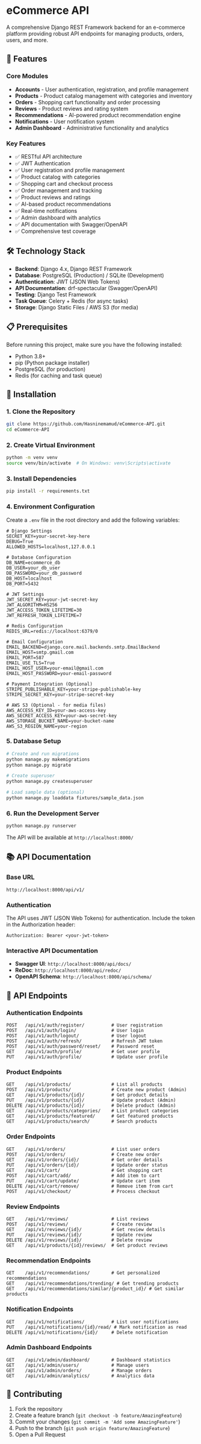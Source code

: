 # eCommerce API

A comprehensive Django REST Framework backend for an e-commerce platform providing robust API endpoints for managing products, orders, users, and more.

## 🚀 Features

### Core Modules
- **Accounts** - User authentication, registration, and profile management
- **Products** - Product catalog management with categories and inventory
- **Orders** - Shopping cart functionality and order processing
- **Reviews** - Product reviews and rating system
- **Recommendations** - AI-powered product recommendation engine
- **Notifications** - User notification system
- **Admin Dashboard** - Administrative functionality and analytics

### Key Features
- ✅ RESTful API architecture
- ✅ JWT Authentication
- ✅ User registration and profile management
- ✅ Product catalog with categories
- ✅ Shopping cart and checkout process
- ✅ Order management and tracking
- ✅ Product reviews and ratings
- ✅ AI-based product recommendations
- ✅ Real-time notifications
- ✅ Admin dashboard with analytics
- ✅ API documentation with Swagger/OpenAPI
- ✅ Comprehensive test coverage

## 🛠️ Technology Stack

- **Backend**: Django 4.x, Django REST Framework
- **Database**: PostgreSQL (Production) / SQLite (Development)
- **Authentication**: JWT (JSON Web Tokens)
- **API Documentation**: drf-spectacular (Swagger/OpenAPI)
- **Testing**: Django Test Framework
- **Task Queue**: Celery + Redis (for async tasks)
- **Storage**: Django Static Files / AWS S3 (for media)

## 📋 Prerequisites

Before running this project, make sure you have the following installed:

- Python 3.8+
- pip (Python package installer)
- PostgreSQL (for production)
- Redis (for caching and task queue)

## 🔧 Installation

### 1. Clone the Repository

```bash
git clone https://github.com/Hasninemamud/eCommerce-API.git
cd eCommerce-API
```

### 2. Create Virtual Environment

```bash
python -m venv venv
source venv/bin/activate  # On Windows: venv\Scripts\activate
```

### 3. Install Dependencies

```bash
pip install -r requirements.txt
```

### 4. Environment Configuration

Create a `.env` file in the root directory and add the following variables:

```env
# Django Settings
SECRET_KEY=your-secret-key-here
DEBUG=True
ALLOWED_HOSTS=localhost,127.0.0.1

# Database Configuration
DB_NAME=ecommerce_db
DB_USER=your_db_user
DB_PASSWORD=your_db_password
DB_HOST=localhost
DB_PORT=5432

# JWT Settings
JWT_SECRET_KEY=your-jwt-secret-key
JWT_ALGORITHM=HS256
JWT_ACCESS_TOKEN_LIFETIME=30
JWT_REFRESH_TOKEN_LIFETIME=7

# Redis Configuration
REDIS_URL=redis://localhost:6379/0

# Email Configuration
EMAIL_BACKEND=django.core.mail.backends.smtp.EmailBackend
EMAIL_HOST=smtp.gmail.com
EMAIL_PORT=587
EMAIL_USE_TLS=True
EMAIL_HOST_USER=your-email@gmail.com
EMAIL_HOST_PASSWORD=your-email-password

# Payment Integration (Optional)
STRIPE_PUBLISHABLE_KEY=your-stripe-publishable-key
STRIPE_SECRET_KEY=your-stripe-secret-key

# AWS S3 (Optional - for media files)
AWS_ACCESS_KEY_ID=your-aws-access-key
AWS_SECRET_ACCESS_KEY=your-aws-secret-key
AWS_STORAGE_BUCKET_NAME=your-bucket-name
AWS_S3_REGION_NAME=your-region
```

### 5. Database Setup

```bash
# Create and run migrations
python manage.py makemigrations
python manage.py migrate

# Create superuser
python manage.py createsuperuser

# Load sample data (optional)
python manage.py loaddata fixtures/sample_data.json
```

### 6. Run the Development Server

```bash
python manage.py runserver
```

The API will be available at `http://localhost:8000/`

## 📚 API Documentation

### Base URL
```
http://localhost:8000/api/v1/
```

### Authentication
The API uses JWT (JSON Web Tokens) for authentication. Include the token in the Authorization header:
```
Authorization: Bearer <your-jwt-token>
```

### Interactive API Documentation
- **Swagger UI**: `http://localhost:8000/api/docs/`
- **ReDoc**: `http://localhost:8000/api/redoc/`
- **OpenAPI Schema**: `http://localhost:8000/api/schema/`

## 🔗 API Endpoints

### Authentication Endpoints
```
POST   /api/v1/auth/register/          # User registration
POST   /api/v1/auth/login/             # User login
POST   /api/v1/auth/logout/            # User logout
POST   /api/v1/auth/refresh/           # Refresh JWT token
POST   /api/v1/auth/password/reset/    # Password reset
GET    /api/v1/auth/profile/           # Get user profile
PUT    /api/v1/auth/profile/           # Update user profile
```

### Product Endpoints
```
GET    /api/v1/products/               # List all products
POST   /api/v1/products/               # Create new product (Admin)
GET    /api/v1/products/{id}/          # Get product details
PUT    /api/v1/products/{id}/          # Update product (Admin)
DELETE /api/v1/products/{id}/          # Delete product (Admin)
GET    /api/v1/products/categories/    # List product categories
GET    /api/v1/products/featured/      # Get featured products
GET    /api/v1/products/search/        # Search products
```

### Order Endpoints
```
GET    /api/v1/orders/                 # List user orders
POST   /api/v1/orders/                 # Create new order
GET    /api/v1/orders/{id}/            # Get order details
PUT    /api/v1/orders/{id}/            # Update order status
GET    /api/v1/cart/                   # Get shopping cart
POST   /api/v1/cart/add/               # Add item to cart
PUT    /api/v1/cart/update/            # Update cart item
DELETE /api/v1/cart/remove/            # Remove item from cart
POST   /api/v1/checkout/               # Process checkout
```

### Review Endpoints
```
GET    /api/v1/reviews/                # List reviews
POST   /api/v1/reviews/                # Create review
GET    /api/v1/reviews/{id}/           # Get review details
PUT    /api/v1/reviews/{id}/           # Update review
DELETE /api/v1/reviews/{id}/           # Delete review
GET    /api/v1/products/{id}/reviews/  # Get product reviews
```

### Recommendation Endpoints
```
GET    /api/v1/recommendations/        # Get personalized recommendations
GET    /api/v1/recommendations/trending/ # Get trending products
GET    /api/v1/recommendations/similar/{product_id}/ # Get similar products
```

### Notification Endpoints
```
GET    /api/v1/notifications/          # List user notifications
PUT    /api/v1/notifications/{id}/read/ # Mark notification as read
DELETE /api/v1/notifications/{id}/     # Delete notification
```

### Admin Dashboard Endpoints
```
GET    /api/v1/admin/dashboard/        # Dashboard statistics
GET    /api/v1/admin/users/            # Manage users
GET    /api/v1/admin/orders/           # Manage orders
GET    /api/v1/admin/analytics/        # Analytics data
```

## 🤝 Contributing

1. Fork the repository
2. Create a feature branch (`git checkout -b feature/AmazingFeature`)
3. Commit your changes (`git commit -m 'Add some AmazingFeature'`)
4. Push to the branch (`git push origin feature/AmazingFeature`)
5. Open a Pull Request


